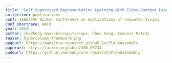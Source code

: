 ```yaml
---
title: "Self-Supervised Representation Learning with Cross-Context Learning between Global and Hypercolumn Features"
collection: publications
conf: IEEE/CVF Winter Conference on Applications of Computer Vision
conf_shortname: WACV
year: 2024
author: <b>Zheng Gao</b><sup>*</sup>, Chen Feng, Ioannis Patras
teaser: hypercolumn-framework.png
pageurl: https://manycore-research.github.io/PlankAssembly
paperurl: https://arxiv.org/abs/2308.05744
codeurl: https://github.com/manycore-research/PlankAssembly
---
```


